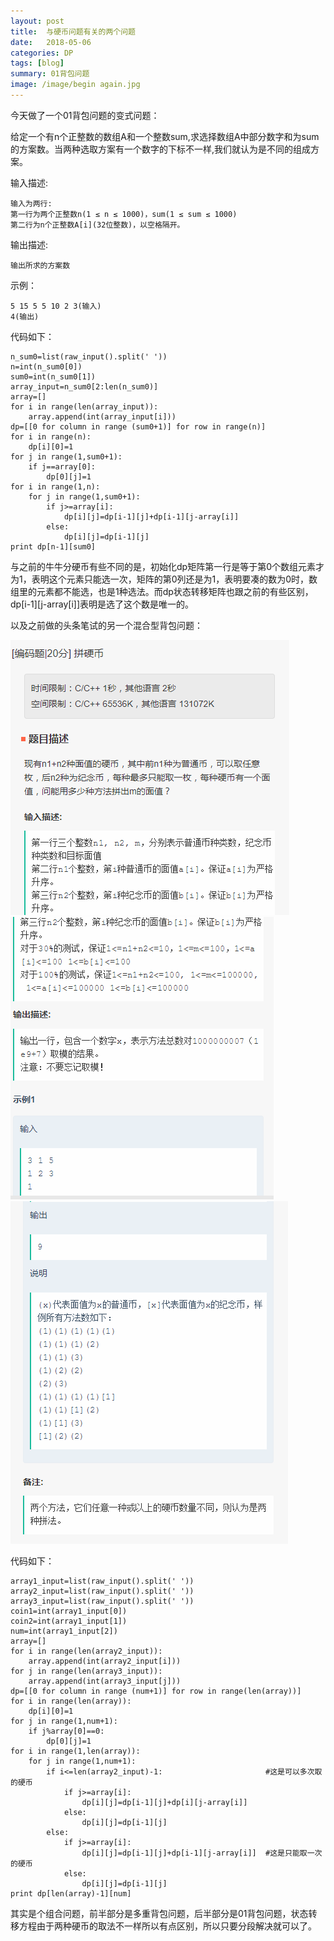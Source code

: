 ```yaml
---
layout: post
title:  与硬币问题有关的两个问题
date:   2018-05-06
categories: DP
tags: [blog]  
summary: 01背包问题
image: /image/begin again.jpg
---
```

今天做了一个01背包问题的变式问题：

给定一个有n个正整数的数组A和一个整数sum,求选择数组A中部分数字和为sum的方案数。当两种选取方案有一个数字的下标不一样,我们就认为是不同的组成方案。

输入描述:

    输入为两行:
    第一行为两个正整数n(1 ≤ n ≤ 1000)，sum(1 ≤ sum ≤ 1000)
    第二行为n个正整数A[i](32位整数)，以空格隔开。

输出描述:

    输出所求的方案数

示例：

    5 15 5 5 10 2 3(输入)
    4(输出)

代码如下：

    n_sum0=list(raw_input().split(' '))
    n=int(n_sum0[0])
    sum0=int(n_sum0[1])
    array_input=n_sum0[2:len(n_sum0)]
    array=[]
    for i in range(len(array_input)):
        array.append(int(array_input[i]))
    dp=[[0 for column in range (sum0+1)] for row in range(n)]
    for i in range(n):
        dp[i][0]=1
    for j in range(1,sum0+1):
        if j==array[0]:
            dp[0][j]=1
    for i in range(1,n):
        for j in range(1,sum0+1):
            if j>=array[i]:
                dp[i][j]=dp[i-1][j]+dp[i-1][j-array[i]]
            else:
                dp[i][j]=dp[i-1][j]
    print dp[n-1][sum0]

与之前的牛牛分硬币有些不同的是，初始化dp矩阵第一行是等于第0个数组元素才为1，表明这个元素只能选一次，矩阵的第0列还是为1，表明要凑的数为0时，数组里的元素都不能选，也是1种选法。而dp状态转移矩阵也跟之前的有些区别，dp[i-1][j-array[i]]表明是选了这个数是唯一的。

以及之前做的头条笔试的另一个混合型背包问题：

![toutiao1.png](/image/toutiao1.png)
![toutiao2.png](/image/toutiao2.png)
![toutiao3.png](/image/toutiao3.png)

代码如下：

    array1_input=list(raw_input().split(' '))
    array2_input=list(raw_input().split(' '))
    array3_input=list(raw_input().split(' '))
    coin1=int(array1_input[0])
    coin2=int(array1_input[1])
    num=int(array1_input[2])
    array=[]
    for i in range(len(array2_input)):
        array.append(int(array2_input[i]))
    for j in range(len(array3_input)):
        array.append(int(array3_input[j]))
    dp=[[0 for column in range (num+1)] for row in range(len(array))]
    for i in range(len(array)):
        dp[i][0]=1
    for j in range(1,num+1):
        if j%array[0]==0:
            dp[0][j]=1
    for i in range(1,len(array)):
        for j in range(1,num+1):
            if i<=len(array2_input)-1:                       #这是可以多次取的硬币
                if j>=array[i]:
                    dp[i][j]=dp[i-1][j]+dp[i][j-array[i]]
                else:
                    dp[i][j]=dp[i-1][j]
            else:
                if j>=array[i]:
                    dp[i][j]=dp[i-1][j]+dp[i-1][j-array[i]]  #这是只能取一次的硬币
                else:
                    dp[i][j]=dp[i-1][j]
    print dp[len(array)-1][num]

其实是个组合问题，前半部分是多重背包问题，后半部分是01背包问题，状态转移方程由于两种硬币的取法不一样所以有点区别，所以只要分段解决就可以了。

